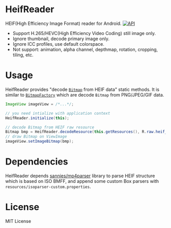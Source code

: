 # HeifReader

HEIF(High Efficiency Image Format) reader for Android.
[![API](https://img.shields.io/badge/API-21%2B-brightgreen.svg?style=flat)](https://android-arsenal.com/api?level=21)

- Support H.265/HEVC(High Efficiency Video Coding) still image only.
- Ignore thumbnail, decode primary image only.
- Ignore ICC profiles, use default colorspace.
- Not support: animation, alpha channel, depthmap, rotation, cropping, tiling, etc.


# Usage

HeifReader provides "decode [`Bitmap`][Bitmap] from HEIF data" static methods.
It is similar to [`BitmapFactory`][BitmapFactory] which are decode `Bitmap` from PNG/JPEG/GIF data.

```java
ImageView imageView = /*...*/;

// you need intialize with application context
HeifReader.initialize(this);

// decode Bitmap from HEIF raw resource
Bitmap bmp = HeifReader.decodeResource(this.getResources(), R.raw.heif_data);
// draw Bitmap on ViewImage
imageView.setImageBitmap(bmp);
```

[Bitmap]: https://developer.android.com/reference/android/graphics/Bitmap.html
[BitmapFactory]: https://developer.android.com/reference/android/graphics/BitmapFactory.html


# Dependencies

HeifReader depends [sannies/mp4parser][mp4parser] library to parse HEIF structure which is based on ISO BMFF, and append some custom Box parsers with `resources/isoparser-custom.properties`.

[mp4parser]: https://github.com/sannies/mp4parser


# License
MIT License
